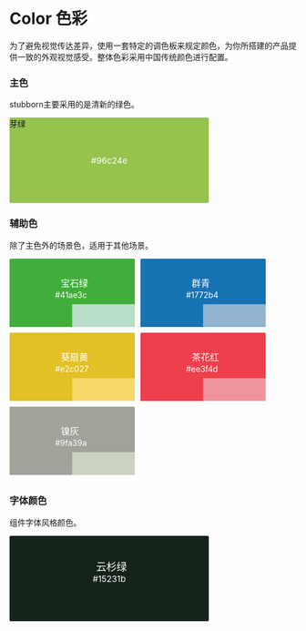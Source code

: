 # Color 色彩
为了避免视觉传达差异，使用一套特定的调色板来规定颜色，为你所搭建的产品提供一致的外观视觉感受。整体色彩采用中国传统颜色进行配置。

### 主色
stubborn主要采用的是清新的绿色。

<div class="boxColor" style="background-color: #96c24e;">
  <div class="title">芽绿</div>
  <div class="content">#96c24e</div>
</div>

### 辅助色
除了主色外的场景色，适用于其他场景。
<div class="item">
  <div class="box1" style="background-color: #41ae3c;">
    <div class="title1">宝石绿</div>
    <div class="content1">#41ae3c</div>
    <div class="subBox">
      <div class="subBox1" style="background-color: #41ae3c;"></div>
      <div class="subBox2" style="background-color: #b9dec9;"></div>
    </div>
  </div>

  <div class="box1" style="background-color: #1772b4;">
    <div class="title1">群青</div>
    <div class="content1">#1772b4</div>
    <div class="subBox">
      <div class="subBox1" style="background-color: #1772b4;"></div>
      <div class="subBox2" style="background-color:  #91b3cf;"></div>
    </div>
  </div>
  <div class="box1" style="background-color: #e2c027;">
    <div class="title1">葵扇黄</div>
    <div class="content1">#e2c027</div>
    <div class="subBox">
      <div class="subBox1" style="background-color: #e2c027;"></div>
      <div class="subBox2" style="background-color:  #f8d86a;"></div>
    </div>
  </div>
  <div class="box1" style="background-color: #ee3f4d;">
    <div class="title1">茶花红</div>
    <div class="content1">#ee3f4d</div>
    <div class="subBox">
      <div class="subBox1" style="background-color: #ee3f4d;"></div>
      <div class="subBox2" style="background-color:  #f1939c;"></div>
    </div>
  </div>
  <div class="box1" style="background-color: #9fa39a;">
    <div class="title1">镍灰</div>
    <div class="content1">#9fa39a</div>
    <div class="subBox">
      <div class="subBox1" style="background-color: #9fa39a;"></div>
      <div class="subBox2" style="background-color:  #cad3c3;"></div>
    </div>
  </div>
</div>

### 字体颜色
组件字体风格颜色。
<div class="boxColor" style="background-color: #15231b;">
  <div class="title2">云杉绿</div>
  <div class="content">#15231b</div>
</div>


<style>
.boxColor {
  width: 350px;
  height: 150px;
  border-radius: 2px;
  position: relative;
}
.title2 {
  position: absolute;
  color: #fff;
  left: 152px;
  top: 40px;
  font-size: 18px;
}
.content {
  color: #fff;
  position: absolute;
  font-size: 15px;
  left: 50%;
  top: 50%;
  transform: translateX(-50%) translateY(-50%);
}
.box1 {
  width: 220px;
  height: 120px;
  border-radius: 2px;
  position: relative;
  margin-right: 10px;
  margin-bottom: 10px;
}
.title1 {
  position: absolute;
  color: #fff;
  left: 90px;
  top: 30px;
  font-size: 16px;
}
.item {
  display:flex;
  flex-wrap: wrap;
}
.content1 {
  color: #fff;
  position: absolute;
  font-size: 14px; 
  left: 80px;
  top: 55px;
}
.subBox1 {
  width: 50%;
  height: 40px;
  position: absolute;
  bottom: 0;
  left: 0;
}
.subBox2 {
  width: 50%;
  height: 40px;
  position: absolute;
  bottom: 0;
  right: 0;
}
</style>
